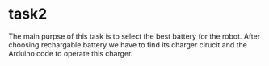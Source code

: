 # task2
The main purpse of this task is to select the best battery for the robot. After choosing rechargable battery we have to find its charger cirucit and the Arduino code to operate this charger.

